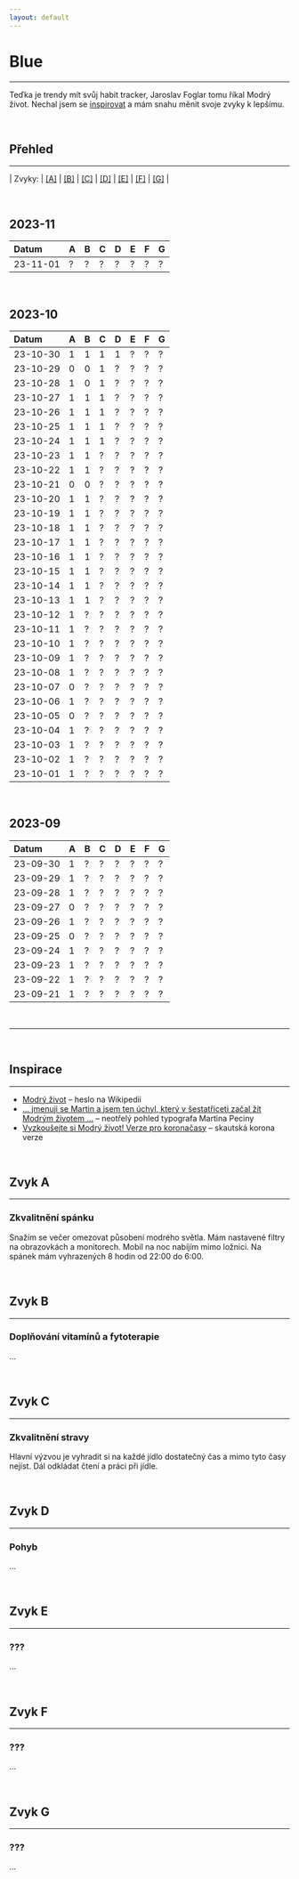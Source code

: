```yaml
---
layout: default
---
```


# Blue
* * *
Teďka je trendy mít svůj habit tracker, Jaroslav Foglar tomu říkal Modrý život. Nechal jsem se [inspirovat](#inspirace) a mám snahu měnit svoje zvyky k lepšímu.

&nbsp;

## Přehled
* * *

| Zvyky:    | [[A]](#zvyk-a) | [[B]](#zvyk-b) | [[C]](#zvyk-c) | [[D]](#zvyk-d) | [[E]](#zvyk-e) | [[F]](#zvyk-f) | [[G]](#zvyk-g) |

&nbsp;

## 2023-11

| Datum    | A | B | C | D | E | F | G |
|:---------|:--|:--|:--|:--|:--|:--|:--|
| 23-11-01 | ? | ? | ? | ? | ? | ? | ? |

&nbsp;

## 2023-10

| Datum    | A | B | C | D | E | F | G |
|:---------|:--|:--|:--|:--|:--|:--|:--|
| 23-10-30 | 1 | 1 | 1 | 1 | ? | ? | ? |
| 23-10-29 | 0 | 0 | 1 | ? | ? | ? | ? |
| 23-10-28 | 1 | 0 | 1 | ? | ? | ? | ? |
| 23-10-27 | 1 | 1 | 1 | ? | ? | ? | ? |
| 23-10-26 | 1 | 1 | 1 | ? | ? | ? | ? |
| 23-10-25 | 1 | 1 | 1 | ? | ? | ? | ? |
| 23-10-24 | 1 | 1 | 1 | ? | ? | ? | ? |
| 23-10-23 | 1 | 1 | ? | ? | ? | ? | ? |
| 23-10-22 | 1 | 1 | ? | ? | ? | ? | ? |
| 23-10-21 | 0 | 0 | ? | ? | ? | ? | ? |
| 23-10-20 | 1 | 1 | ? | ? | ? | ? | ? |
| 23-10-19 | 1 | 1 | ? | ? | ? | ? | ? |
| 23-10-18 | 1 | 1 | ? | ? | ? | ? | ? |
| 23-10-17 | 1 | 1 | ? | ? | ? | ? | ? |
| 23-10-16 | 1 | 1 | ? | ? | ? | ? | ? |
| 23-10-15 | 1 | 1 | ? | ? | ? | ? | ? |
| 23-10-14 | 1 | 1 | ? | ? | ? | ? | ? |
| 23-10-13 | 1 | 1 | ? | ? | ? | ? | ? |
| 23-10-12 | 1 | ? | ? | ? | ? | ? | ? |
| 23-10-11 | 1 | ? | ? | ? | ? | ? | ? |
| 23-10-10 | 1 | ? | ? | ? | ? | ? | ? |
| 23-10-09 | 1 | ? | ? | ? | ? | ? | ? |
| 23-10-08 | 1 | ? | ? | ? | ? | ? | ? |
| 23-10-07 | 0 | ? | ? | ? | ? | ? | ? |
| 23-10-06 | 1 | ? | ? | ? | ? | ? | ? |
| 23-10-05 | 0 | ? | ? | ? | ? | ? | ? |
| 23-10-04 | 1 | ? | ? | ? | ? | ? | ? |
| 23-10-03 | 1 | ? | ? | ? | ? | ? | ? |
| 23-10-02 | 1 | ? | ? | ? | ? | ? | ? |
| 23-10-01 | 1 | ? | ? | ? | ? | ? | ? |

&nbsp;

## 2023-09

| Datum    | A | B | C | D | E | F | G |
|:---------|:--|:--|:--|:--|:--|:--|:--|
| 23-09-30 | 1 | ? | ? | ? | ? | ? | ? |
| 23-09-29 | 1 | ? | ? | ? | ? | ? | ? |
| 23-09-28 | 1 | ? | ? | ? | ? | ? | ? |
| 23-09-27 | 0 | ? | ? | ? | ? | ? | ? |
| 23-09-26 | 1 | ? | ? | ? | ? | ? | ? |
| 23-09-25 | 0 | ? | ? | ? | ? | ? | ? |
| 23-09-24 | 1 | ? | ? | ? | ? | ? | ? |
| 23-09-23 | 1 | ? | ? | ? | ? | ? | ? |
| 23-09-22 | 1 | ? | ? | ? | ? | ? | ? |
| 23-09-21 | 1 | ? | ? | ? | ? | ? | ? |

&nbsp;

* * *

&nbsp;

## Inspirace
* * *
* [Modrý život](https://cs.wikipedia.org/wiki/Modr%C3%BD_%C5%BEivot) – heslo na Wikipedii 
* [… jmenuji se Martin a jsem ten úchyl, který v šestatřiceti začal žít Modrým životem …](https://typomil.com/2018/10/dobry-den-jmenuji-se-martin-a-jsem-ten-uchyl-ktery-v-sestatriceti-zacal-zit-modrym-zivotem-jaroslava-foglara/) – neotřelý pohled typografa Martina Peciny
* [Vyzkoušejte si Modrý život! Verze pro koronačasy](https://www.skaut.cz/vyzkousejte-si-modry-zivot-verze-pro-koronacasy/) – skautská korona verze

&nbsp;

## Zvyk A
* * *
### Zkvalitnění spánku
Snažím se večer omezovat působení modrého světla. Mám nastavené filtry na obrazovkách a monitorech. Mobil na noc nabíjím mimo ložnici. Na spánek mám vyhrazených 8 hodin od 22:00 do 6:00.

&nbsp;

## Zvyk B
* * *
### Doplňování vitamínů a fytoterapie
...

&nbsp;

## Zvyk C
* * *
### Zkvalitnění stravy
Hlavní výzvou je vyhradit si na každé jídlo dostatečný čas a mimo tyto časy nejíst. Dál odkládat čtení a práci při jídle.

&nbsp;

## Zvyk D
* * *
### Pohyb
...

&nbsp;

## Zvyk E
* * *
### ???
...

&nbsp;

## Zvyk F
* * *
### ???
...

&nbsp;

## Zvyk G
* * *
### ???
...

&nbsp;

&nbsp;

&nbsp;

&nbsp;

&nbsp;

&nbsp;

&nbsp;

&nbsp;

&nbsp;

&nbsp;

&nbsp;

&nbsp;

&nbsp;

&nbsp;

&nbsp;

&nbsp;

&nbsp;

&nbsp;

&nbsp;

&nbsp;

&nbsp;

&nbsp;

